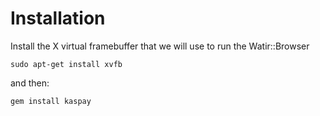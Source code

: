 # Installation
Install the X virtual framebuffer that we will use to run the Watir::Browser  

    sudo apt-get install xvfb     

and then:  

    gem install kaspay    

